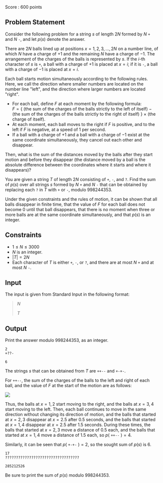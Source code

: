 Score : $600$ points

## Problem Statement

Consider the following problem for a string $s$ of length $2N$ formed by $N$ `+` and $N$ `-`, and let $p(s)$ denote the answer.

There are $2N$ balls lined up at positions $x=1,2,3,\ldots , 2N$ on a number line, of which $N$ have a charge of $+1$ and the remaining $N$ have a charge of $-1$. The arrangement of the charges of the balls is represented by $s$. If the $i$-th character of $s$ is `+`, a ball with a charge of $+1$ is placed at $x=i$; if it is `-`, a ball with a charge of $-1$ is placed at $x=i$.

Each ball starts motion simultaneously according to the following rules. Here, we call the direction where smaller numbers are located on the number line "left", and the direction where larger numbers are located "right".

- For each ball, define $F$ at each moment by the following formula:<br>
$F=\lbrace$ $($the sum of the charges of the balls strictly to the left of itself$)$ $-$ $($the sum of the charges of the balls strictly to the right of itself$)$ $\rbrace$ $\times$ $($the charge of itself$)$.
- At each moment, each ball moves to the right if $F$ is positive, and to the left if $F$ is negative, at a speed of $1$ per second.
- If a ball with a charge of $+1$ and a ball with a charge of $-1$ exist at the same coordinate simultaneously, they cancel out each other and disappear.

Then, what is the sum of the distances moved by the balls after they start motion and before they disappear (the distance moved by a ball is the absolute difference between the coordinates where it starts and where it disappears)?

You are given a string $T$ of length $2N$ consisting of `+`, `-`, and `?`. Find the sum of $p(s)$ over all strings $s$ formed by $N$ `+` and $N$ `-` that can be obtained by replacing each `?` in $T$ with `+` or `-`, modulo $998244353$.

Under the given constraints and the rules of motion, it can be shown that all balls disappear in finite time, that the value of $F$ for each ball does not become $0$ until that ball disappears, that there is no moment when three or more balls are at the same coordinate simultaneously, and that $p(s)$ is an integer.

## Constraints

- $1\leq N\leq 3000$
- $N$ is an integer.
- $|T|=2N$
- Each character of $T$ is either `+`, `-`, or `?`, and there are at most $N$ `+` and at most $N$ `-`.

## Input

The input is given from Standard Input in the following format:

> $N$
> 
> $T$

## Output

Print the answer modulo $998244353$, as an integer.

```input1
2
+??-
```

```output1
6
```

The strings $s$ that can be obtained from $T$ are `++--` and `+-+-`.

For `++--`, the sum of the charges of the balls to the left and right of each ball, and the value of $F$ at the start of the motion are as follows:

![](https://img.atcoder.jp/arc164/2f5047a41704d1c88bb2df93f67ca583.png)

Thus, the balls at $x=1,2$ start moving to the right, and the balls at $x=3,4$ start moving to the left.
Then, each ball continues to move in the same direction without changing its direction of motion, and the balls that started at $x=2,3$ disappear at $x=2.5$ after $0.5$ seconds, and the balls that started at $x=1,4$ disappear at $x=2.5$ after $1.5$ seconds.
During these times, the balls that started at $x=2,3$ move a distance of $0.5$ each, and the balls that started at $x=1,4$ move a distance of $1.5$ each, so $p($ `++--` $)=4$.

Similarly, it can be seen that $p($ `+-+-` $)=2$, so the sought sum of $p(s)$ is $6$.

```input2
17
??????????????????????????????????
```

```output2
285212526
```

Be sure to print the sum of $p(s)$ modulo $998244353$.
